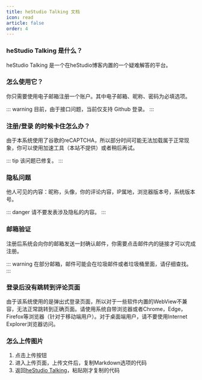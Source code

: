 ```yaml
---
title: heStudio Talking 文档
icon: read
article: false
order: 4
---
```


### heStudio Talking 是什么？
heStudio Talking 是一个在heStudio博客内置的一个疑难解答的平台。

### 怎么使用它？
你只需要使用电子邮箱注册一个账户。其中电子邮箱、昵称、密码为必填选项。

::: warning 
目前，由于接口问题，当前仅支持 Github 登录。
:::

### 注册/登录 的时候卡住怎么办？
由于本系统使用了谷歌的reCAPTCHA，所以部分时间可能无法加载属于正常现象，你可以使用加速工具（本站不提供）或者稍后再试。

::: tip 
该问题已修复。
:::

### 隐私问题
他人可见的内容：昵称，头像，你的评论内容，IP属地，浏览器版本号，系统版本号。

::: danger 
请不要发表涉及隐私的内容。
:::

### 邮箱验证
注册后系统会向你的邮箱发送一封确认邮件，你需要点击邮件内的链接才可以完成注册。

::: warning 
在部分邮箱，邮件可能会在垃圾邮件或者垃圾桶里面，请仔细查找。
:::

### 登录后没有跳转到评论页面
由于该系统使用的是弹出式登录页面，所以对于一些软件内置的WebView不兼容，无法正常跳转到正确页面。请使用系统自带浏览器或者Chrome，Edge，Firefox等浏览器（针对于移动端用户）。对于桌面端用户，请不要使用Internet Explorer浏览器访问。

### 怎么上传图片
1. 点击上传按钮
2. 进入上传页面，上传文件后，复制Markdown选项的代码
3. 返回[heStudio Talking](https://www.hestudio.org/talking/)，粘贴刚才复制的代码


